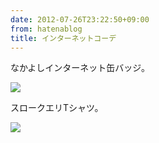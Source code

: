 ```yaml
---
date: 2012-07-26T23:22:50+09:00
from: hatenablog
title: インターネットコーデ
---
```


<p>なかよしインターネット缶バッジ。</p><p><img src="http://dl.dropbox.com/u/5978869/image/20120726_231543.png"></p><p>スロークエリTシャツ。</p><p><img src="http://dl.dropbox.com/u/5978869/image/20120726_231744.png"></p>


